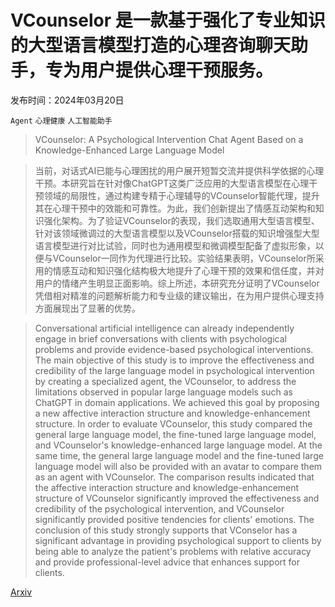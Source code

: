 # VCounselor 是一款基于强化了专业知识的大型语言模型打造的心理咨询聊天助手，专为用户提供心理干预服务。

发布时间：2024年03月20日

`Agent` `心理健康` `人工智能助手`

> VCounselor: A Psychological Intervention Chat Agent Based on a Knowledge-Enhanced Large Language Model

> 当前，对话式AI已能与心理困扰的用户展开短暂交流并提供科学依据的心理干预。本研究旨在针对像ChatGPT这类广泛应用的大型语言模型在心理干预领域的局限性，通过构建专精于心理辅导的VCounselor智能代理，提升其在心理干预中的效能和可靠性。为此，我们创新提出了情感互动架构和知识强化架构。为了验证VCounselor的表现，我们选取通用大型语言模型、针对该领域微调过的大型语言模型以及VCounselor搭载的知识增强型大型语言模型进行对比试验，同时也为通用模型和微调模型配备了虚拟形象，以便与VCounselor一同作为代理进行比较。实验结果表明，VCounselor所采用的情感互动和知识强化结构极大地提升了心理干预的效果和信任度，并对用户的情绪产生明显正面影响。综上所述，本研究充分证明了VCounselor凭借相对精准的问题解析能力和专业级的建议输出，在为用户提供心理支持方面展现出了显著的优势。

> Conversational artificial intelligence can already independently engage in brief conversations with clients with psychological problems and provide evidence-based psychological interventions. The main objective of this study is to improve the effectiveness and credibility of the large language model in psychological intervention by creating a specialized agent, the VCounselor, to address the limitations observed in popular large language models such as ChatGPT in domain applications. We achieved this goal by proposing a new affective interaction structure and knowledge-enhancement structure. In order to evaluate VCounselor, this study compared the general large language model, the fine-tuned large language model, and VCounselor's knowledge-enhanced large language model. At the same time, the general large language model and the fine-tuned large language model will also be provided with an avatar to compare them as an agent with VCounselor. The comparison results indicated that the affective interaction structure and knowledge-enhancement structure of VCounselor significantly improved the effectiveness and credibility of the psychological intervention, and VCounselor significantly provided positive tendencies for clients' emotions. The conclusion of this study strongly supports that VConselor has a significant advantage in providing psychological support to clients by being able to analyze the patient's problems with relative accuracy and provide professional-level advice that enhances support for clients.

[Arxiv](https://arxiv.org/abs/2403.13553)